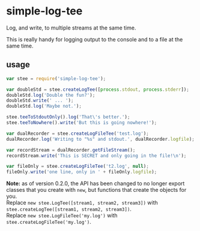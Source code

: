 # simple-log-tee

Log, and write, to multiple streams at the same time.

This is really handy for logging output to the console and to a file at the same time.

## usage

```javascript
var stee = require('simple-log-tee');

var doubleStd = stee.createLogTee([process.stdout, process.stderr]);
doubleStd.log('Double the fun?');
doubleStd.write(' ... ');
doubleStd.log('Maybe not.');

stee.teeToStdoutOnly().log('That\'s better.');
stee.teeToNowhere().write('But this is going nowhere!');

var dualRecorder = stee.createLogFileTee('test.log');
dualRecorder.log('Writing to "%s" and stdout.', dualRecorder.logfile);

var recordStream = dualRecorder.getFileStream();
recordStream.write('This is SECRET and only going in the file!\n');

var fileOnly = stee.createLogFileTee('t2.log', null);
fileOnly.write('one line, only in ' + fileOnly.logfile);
```

**Note:** as of version 0.2.0, the API has been changed to no longer export classes that you create with `new`, but functions that create the objects for you.  
Replace `new stee.LogTee([stream1, stream2, stream3])` with `stee.createLogTee([stream1, stream2, stream3])`.  
Replace `new stee.LogFileTee('my.log')` with `stee.createLogFileTee('my.log')`.
